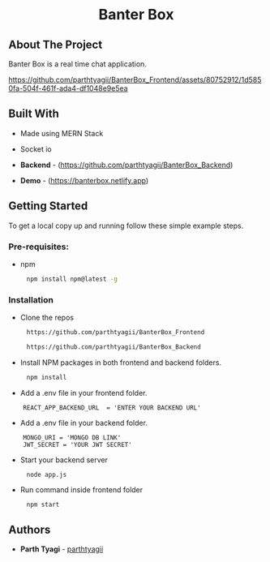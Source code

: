 <br/>
<p align="center">
  <h1 align="center">Banter Box</h1>  
</p>


## About The Project

Banter Box is a real time chat application.
<br>

https://github.com/parthtyagii/BanterBox_Frontend/assets/80752912/1d5850fa-504f-461f-ada4-df1048e9e5ea

## Built With

* Made using MERN Stack

* Socket io

* **Backend** - (https://github.com/parthtyagii/BanterBox_Backend)

* **Demo** - (https://banterbox.netlify.app)

## Getting Started

To get a local copy up and running follow these simple example steps.

### Pre-requisites:

* npm

```sh
     npm install npm@latest -g
```

### Installation

* Clone the repos

```sh
     https://github.com/parthtyagii/BanterBox_Frontend
```

```sh
     https://github.com/parthtyagii/BanterBox_Backend
```

* Install NPM packages in both frontend and backend folders.

```sh
     npm install
```

* Add a .env file in your frontend folder.

```JS
    REACT_APP_BACKEND_URL  = 'ENTER YOUR BACKEND URL'
```

* Add a .env file in your backend folder.

```JS
    MONGO_URI = 'MONGO DB LINK'
    JWT_SECRET = 'YOUR JWT SECRET'
```

* Start your backend server

```JS
     node app.js
```

* Run command inside frontend folder

```sh
     npm start
```

## Authors

* **Parth Tyagi** - [parthtyagii](https://github.com/parthtyagii)
